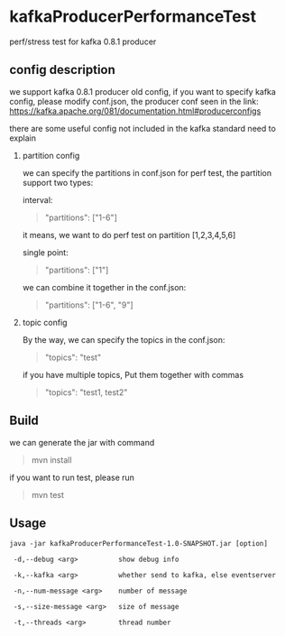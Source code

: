 # kafkaProducerPerformanceTest
perf/stress test for kafka 0.8.1 producer

## config description

we support kafka 0.8.1 producer old config, if you want to specify kafka 
config, please modify conf.json, the producer conf seen in the link: 
https://kafka.apache.org/081/documentation.html#producerconfigs

there are some useful config not included in the kafka standard need to explain
1. partition config

   we can specify the partitions in conf.json for perf test, the partition support two types:

   interval:
   >"partitions": ["1-6"]

   it means, we want to do perf test on partition [1,2,3,4,5,6]

   single point:
   >"partitions": ["1"]

   we can combine it together in the conf.json:

   >"partitions": ["1-6", "9"]

2. topic config

   By the way, we can specify the topics in the conf.json:
   >"topics": "test"

   if you have multiple topics, Put them together with commas
   >"topics": "test1, test2"
                   


## Build

we can generate the jar with command
>mvn install

if you want to run test, please run
>mvn test

## Usage
```
java -jar kafkaProducerPerformanceTest-1.0-SNAPSHOT.jar [option]

 -d,--debug <arg>          show debug info
 
 -k,--kafka <arg>          whether send to kafka, else eventserver
 
 -n,--num-message <arg>    number of message
 
 -s,--size-message <arg>   size of message
 
 -t,--threads <arg>        thread number
```
